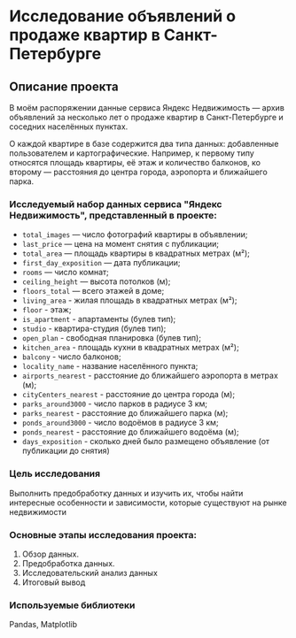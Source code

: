 # Исследование объявлений о продаже квартир в Санкт-Петербурге

## Описание проекта
В моём распоряжении данные сервиса Яндекс Недвижимость — архив объявлений за несколько лет о продаже квартир в Санкт-Петербурге и соседних населённых пунктах.

О каждой квартире в базе содержится два типа данных: добавленные пользователем и картографические. Например, к первому типу относятся площадь квартиры, её этаж и количество балконов, ко второму — расстояния до центра города, аэропорта и ближайшего парка.

### Исследуемый набор данных сервиса "Яндекс Недвижимость", представленный в проекте:
* `total_images` — число фотографий квартиры в объявлении;
* `last_price` — цена на момент снятия с публикации; 
* `total_area` — площадь квартиры в квадратных метрах (м²);
* `first_day_exposition` — дата публикации;
* `rooms` — число комнат;
* `ceiling_height` — высота потолков (м);
* `floors_total` — всего этажей в доме;
* `living_area` - жилая площадь в квадратных метрах (м²);
* `floor` - этаж;
* `is_apartment` - апартаменты (булев тип);
* `studio` - квартира-студия (булев тип);
* `open_plan` - свободная планировка (булев тип);
* `kitchen_area` - площадь кухни в квадратных метрах (м²);
* `balcony` - число балконов;
* `locality_name` - название населённого пункта;
* `airports_nearest` - расстояние до ближайшего аэропорта в метрах (м);
* `cityCenters_nearest` - расстояние до центра города (м);
* `parks_around3000` - число парков в радиусе 3 км;
* `parks_nearest` - расстояние до ближайшего парка (м);
* `ponds_around3000` - число водоёмов в радиусе 3 км;
* `ponds_nearest` - расстояние до ближайшего водоёма (м);
* `days_exposition` - сколько дней было размещено объявление (от публикации до снятия)

### Цель исследования
Выполнить предобработку данных и изучить их, чтобы найти интересные особенности и зависимости, которые существуют на рынке недвижимости

### Основные этапы исследования проекта:
1. Обзор данных.
2. Предобработка данных.
3. Исследовательский анализ данных 
4. Итоговый вывод

### Используемые библиотеки
Pandas, Matplotlib
